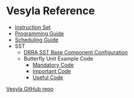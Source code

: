 # Vesyla Reference

- [Instruction Set](./DRRAComponents/InstructionSet.md)
- [Programming Guide](./ProgrammingGuide.md)
- [Scheduling Guide](./Scheduling.md)
- SST
  - [DRRA SST Base Component Configuration](./SST/DRRA_SST_base.md)
  - Butterfly Unit Example Code
    - [Mandatory Code](./SST/BU_example_mandatory.md)
    - [Important Code](./SST/BU_example_important.md)
    - [Useful Code](./SST/BU_example_useful.md)

[Vesyla GitHub repo](https://github.com/silagokth/vesyla)
